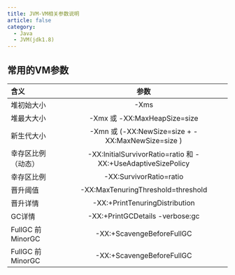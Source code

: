 ```yaml
---
title: JVM-VM相关参数说明
article: false
category:
  - Java
  - JVM(jdk1.8)
---
```

## 常用的VM参数
| 含义 | 参数 |
| :-----| :----: |
| 堆初始大小 | -Xms |
| 堆最大大小 | -Xmx 或 -XX:MaxHeapSize=size |
| 新生代大小 | -Xmn 或 (-XX:NewSize=size + -XX:MaxNewSize=size ) |
| 幸存区比例（动态） | -XX:InitialSurvivorRatio=ratio 和 -XX:+UseAdaptiveSizePolicy |
| 幸存区比例 | -XX:SurvivorRatio=ratio |
| 晋升阈值 | -XX:MaxTenuringThreshold=threshold |
| 晋升详情 | -XX:+PrintTenuringDistribution |
| GC详情 | -XX:+PrintGCDetails -verbose:gc |
| FullGC 前 MinorGC | -XX:+ScavengeBeforeFullGC |
| FullGC 前 MinorGC | -XX:+ScavengeBeforeFullGC |


